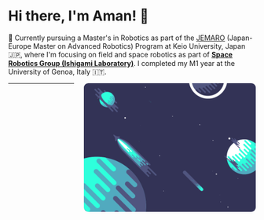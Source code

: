 <div>
  <h1> Hi there, I'm Aman! 👋</h1>
</div>

<div>
  <p> 🤖 Currently pursuing a Master's in Robotics as part of the <a href="https://jemaro.ec-nantes.fr/english-version/about">JEMARO</a> (Japan-Europe Master on Advanced Robotics) Program at Keio University, Japan 🇯🇵, where I'm focusing on field and space robotics as part of <b><a href="http://www.srg.mech.keio.ac.jp/">Space Robotics Group (Ishigami Laboratory)</a></b>. I completed my M1 year at the University of Genoa, Italy 🇮🇹.</p>
</div>

<div style="float: right; margin-left: 20px; margin-bottom: 20px;">
  <a href="https://aman-arora.space/">
    <img src="planets.gif" alt="Animated Planets" width="350" style="border-radius: 9px;">
  </a>
</div>

<hr>

<!--<div>
  <img src="https://github-readme-stats.vercel.app/api?username=amanarora9848" alt="GitHub Stats" style="max-height: 400px; width: 445px; margin-right: 20px;">
  <img src="https://github-readme-stats.vercel.app/api/top-langs/?username=amanarora9848&layout=compact&langs_count=6" alt="Top Languages" style="max-height: 180px; width: 350px;">
</div>-->
